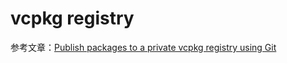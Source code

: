 # vcpkg registry

参考文章：[Publish packages to a private vcpkg registry using Git](https://learn.microsoft.com/en-us/vcpkg/produce/publish-to-a-git-registry)